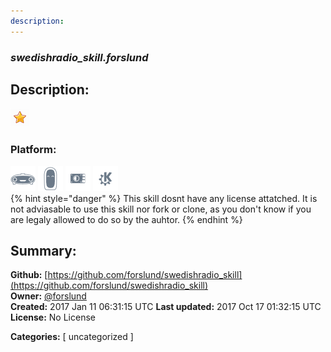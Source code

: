 ```yaml
---
description: 
---
```


### _swedishradio_skill.forslund_  
## Description:  
  
  
![](../.gitbook/assets/star.png)  
  
### Platform:  
 ![Mark I](../.gitbook/assets/mark-1-icon.png)  ![Mark II](../.gitbook/assets/mark-2-icon.png)  ![Picroft](../.gitbook/assets/picroft-icon.png)  ![plasmoid](../.gitbook/assets/kde.png)   
{% hint style="danger" %}
This skill dosnt have any license attatched. It is not adviasable to use this skill nor fork or clone, as you don't know if you are legaly allowed to do so by the auhtor.
{% endhint %}
  
## Summary:  
**Github:** [https://github.com/forslund/swedishradio_skill](https://github.com/forslund/swedishradio_skill)  
**Owner:** [@forslund](https://github.com/forslund)  
**Created:** 2017 Jan 11 06:31:15 UTC  **Last updated:** 2017 Oct 17 01:32:15 UTC  
**License:** No License  
  
**Categories:** [ uncategorized ]   
